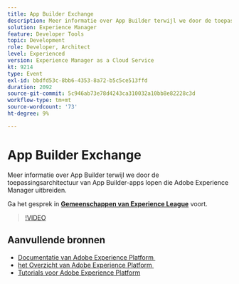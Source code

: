 ```yaml
---
title: App Builder Exchange
description: Meer informatie over App Builder terwijl we door de toepassingsarchitectuur van App Builder-apps lopen die Adobe Experience Manager uitbreiden.
solution: Experience Manager
feature: Developer Tools
topic: Development
role: Developer, Architect
level: Experienced
version: Experience Manager as a Cloud Service
kt: 9214
type: Event
exl-id: bbdfd53c-8bb6-4353-8a72-b5c5ce513ffd
duration: 2092
source-git-commit: 5c946ab73e78d4243ca310032a10bb8e82228c3d
workflow-type: tm+mt
source-wordcount: '73'
ht-degree: 9%

---
```


# App Builder Exchange

Meer informatie over App Builder terwijl we door de toepassingsarchitectuur van App Builder-apps lopen die Adobe Experience Manager uitbreiden.

Ga het gesprek in **[Gemeenschappen van Experience League &#x200B;](https://adobe.ly/3uragoI)** voort.

>[!VIDEO](https://video.tv.adobe.com/v/337709/?quality=12&learn=on&hidetitle=true)

## Aanvullende bronnen

- [&#x200B; Documentatie van Adobe Experience Platform &#x200B;](https://experienceleague.adobe.com/docs/experience-platform.html?lang=nl-NL)
- [&#x200B; het Overzicht van Adobe Experience Platform &#x200B;](https://experienceleague.adobe.com/docs/experience-platform/landing/home.html?lang=nl-NL)
- [Tutorials voor Adobe Experience Platform](https://experienceleague.adobe.com/docs/platform-learn/tutorials/overview.html?lang=nl)
